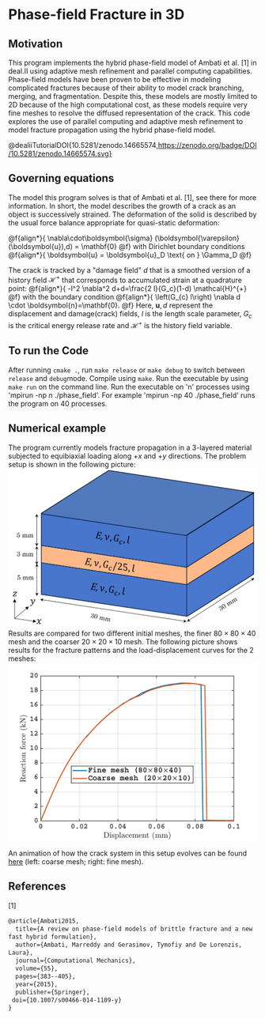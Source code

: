 # Phase-field Fracture in 3D

## Motivation
This program implements the hybrid phase-field model of Ambati et al. [1] in deal.II using adaptive mesh refinement and parallel computing capabilities.
Phase-field models have been proven to be effective in modeling complicated fractures because of their ability to model crack branching, merging, and fragmentation.
Despite this, these models are mostly limited to 2D because of the high computational cost, as these models require very fine meshes to resolve the diffused representation of the crack.
This code explores the use of parallel computing and adaptive mesh refinement to model fracture propagation using the hybrid phase-field model.

@dealiiTutorialDOI{10.5281/zenodo.14665574,https://zenodo.org/badge/DOI/10.5281/zenodo.14665574.svg}

## Governing equations

The model this program solves is that of Ambati et al. [1], see there for more information. In short,
the model describes the growth of a crack as an object is successively strained. The deformation
of the solid is described by the usual force balance appropriate for quasi-static deformation:

@f{align*}{
\nabla\cdot\boldsymbol{\sigma}
(\boldsymbol{\varepsilon}(\boldsymbol{u}),d) = \mathbf{0}
@f}
with Dirichlet boundary conditions
@f{align*}{
\boldsymbol{u} = \boldsymbol{u}_D \text{ on  } \Gamma_D
@f}

The crack is tracked by a "damage field" $d$ that is a smoothed version of a history field $\mathcal{H}^{+}$
that corresponds to accumulated strain at a quadrature point:
@f{align*}{
-l^2 \nabla^2 d+d=\frac{2 l}{G_c}(1-d) \mathcal{H}^{+}
@f} with the boundary condition
@f{align*}{
\left(G_{c} l\right) \nabla d \cdot \boldsymbol{n}=\mathbf{0}.
@f}
Here, $\boldsymbol{u}, d$ represent the displacement and damage(crack) fields, $l$ is the length scale parameter, $G_c$ is the critical energy release rate and $\mathcal{H}^{+}$ is the history field variable.

## To run the Code
After running `cmake .`, run `make release` or `make debug` to switch between `release` and `debug`mode. Compile using `make`.
Run the executable by using `make run` on the command line.
Run the executable on 'n' processes using 'mpirun -np $n$ ./phase_field'. For example 'mpirun -np 40 ./phase_field' runs the program on 40 processes.
## Numerical example
The program currently models fracture propagation in a 3-layered material subjected to equibiaxial loading along $+x$ and $+y$ directions. The problem setup is shown in the following picture:
![Setup](./doc/polyhedral_setup.png)
Results are compared for two different initial meshes, the finer $80\times80\times40$ mesh and the coarser $20\times20\times10$ mesh. The following picture shows results for the fracture patterns and the load-displacement curves for the 2 meshes:
![Load displacement curves](./doc/load_displacement_curves.png)

An animation of how the crack system in this setup evolves can be found [here](./doc/polyhedral_cracks.mp4) (left: coarse mesh; right: fine mesh).

## References
[1]
```
@article{Ambati2015,
  title={A review on phase-field models of brittle fracture and a new fast hybrid formulation},
  author={Ambati, Marreddy and Gerasimov, Tymofiy and De Lorenzis, Laura},
  journal={Computational Mechanics},
  volume={55},
  pages={383--405},
  year={2015},
  publisher={Springer},
 doi={10.1007/s00466-014-1109-y} 
}
```
